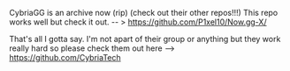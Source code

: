 CybriaGG is an archive now (rip) (check out their other repos!!!)
This repo works well
but check it out. -- > https://github.com/P1xel10/Now.gg-X/

That's all I gotta say. I'm not apart of their group or anything but they work really hard so please check them out here --> https://github.com/CybriaTech
